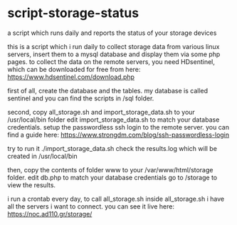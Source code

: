 # script-storage-status
a script which runs daily and reports the status of your storage devices

this is a script which i run daily to collect storage data from various linux servers, insert them to a mysql database and display them via some php pages.
to collect the data on the remote servers, you need HDsentinel, which can be downloaded for free from here: https://www.hdsentinel.com/download.php

first of all, create the database and the tables. my database is called sentinel and you can find the scripts in /sql folder.

second, copy all_storage.sh and import_storage_data.sh to your /usr/local/bin folder
edit import_storage_data.sh to match your database credentials.
setup the passwordless ssh login to the remote server.
you can find a guide here: https://www.strongdm.com/blog/ssh-passwordless-login

try to run it ./import_storage_data.sh <remote server ip or name> <port>
check the results.log which will be created in /usr/local/bin

then, copy the contents of folder www to your /var/www/html/storage folder.
edit db.php to match your database credentials
go to <your web server>/storage to view the results.

i run a crontab every day, to call all_storage.sh
inside all_storage.sh i have all the servers i want to connect.
you can see it live here:
https://noc.ad110.gr/storage/
